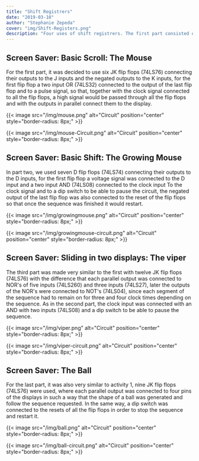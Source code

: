 ```yaml
---
title: "Shift Registrers"
date: "2019-03-10"
author: "Stephanie Zepeda"
cover: "img/Shift-Registers.png"
description: "Four uses of shift registrers. The first part consisted of simulating a mouse moving, that is, turning on a segment of the display at the same time with a given sequence; the second part, simulated a mouse growing until it became a worm, therefore, the display had to be turned on segment by segment according to the sequence given; for the third part, we had to simulate a viper in motion with two displays, turning on three segments per movement; finally, in the fourth part, a ball was simulated that bounced and traveled through nine displays, lighting four segments at the same time with a certain sequence."
---
```


## Screen Saver: Basic Scroll: The Mouse

For the first part, it was decided to use six JK flip flops (74LS76) connecting their outputs to the J inputs and the negated outputs to the K inputs, for the first flip flop a two input OR (74LS32) connected to the output of the last flip flop and to a pulse signal, so that, together with the clock signal connected to all the flip flops, a high signal would be passed through all the flip flops and with the outputs in parallel connect them to the display.

{{< image src="/img/mouse.png" alt="Circuit" position="center" style="border-radius: 8px;" >}}


{{< image src="/img/mouse-Circuit.png" alt="Circuit" position="center" style="border-radius: 8px;" >}}

## Screen Saver: Basic Shift: The Growing Mouse

In part two, we used seven D flip flops (74LS74) connecting their outputs to the D inputs, for the first flip flop a voltage signal was connected to the D input and a two input AND (74LS08) connected to the clock input To the clock signal and to a dip switch to be able to pause the circuit, the negated output of the last flip flop was also connected to the reset of the flip flops so that once the sequence was finished it would restart.

{{< image src="/img/growingmouse.png" alt="Circuit" position="center" style="border-radius: 8px;" >}}


{{< image src="/img/growingmouse-circuit.png" alt="Circuit" position="center" style="border-radius: 8px;" >}}

## Screen Saver: Sliding in two displays: The viper

The third part was made very similar to the first with twelve JK flip flops (74LS76) with the difference that each parallel output was connected to NOR's of five inputs (74LS260) and three inputs (74LS27), later the outputs of the NOR's were connected to NOT's (74LS04), since each segment of the sequence had to remain on for three and four clock times depending on the sequence. As in the second part, the clock input was connected with an AND with two inputs (74LS08) and a dip switch to be able to pause the sequence.

{{< image src="/img/viper.png" alt="Circuit" position="center" style="border-radius: 8px;" >}}


{{< image src="/img/viper-circuit.png" alt="Circuit" position="center" style="border-radius: 8px;" >}}

## Screen Saver: The Ball

For the last part, it was also very similar to activity 1, nine JK flip flops (74LS76) were used, where each parallel output was connected to four pins of the displays in such a way that the shape of a ball was generated and follow the sequence requested. In the same way, a dip switch was connected to the resets of all the flip flops in order to stop the sequence and restart it.

{{< image src="/img/ball.png" alt="Circuit" position="center" style="border-radius: 8px;" >}}


{{< image src="/img/ball-circuit.png" alt="Circuit" position="center" style="border-radius: 8px;" >}}
